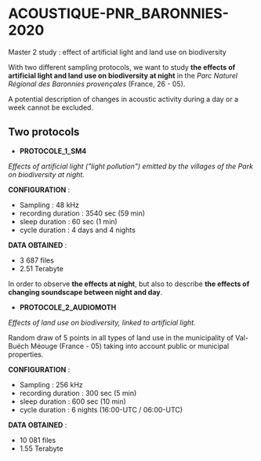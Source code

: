 # ACOUSTIQUE-PNR_BARONNIES-2020
Master 2 study : effect of artificial light and land use on biodiversity

With two different sampling protocols, we want to study **the effects of artificial light and land use on biodiversity at night** in the *Parc Naturel Régional des Baronnies provençales* (France, 26 - 05).

A potential description of changes in acoustic activity during a day or a week cannot be excluded.

## Two protocols

 - **PROTOCOLE_1_SM4**

*Effects of artificial light ("light pollution") emitted by the villages of the Park on biodiversity at night.*

**CONFIGURATION** :
- Sampling : 48 kHz
- recording duration : 3540 sec (59 min)
- sleep duration : 60 sec (1 min)
- cycle duration : 4 days and 4 nights

**DATA OBTAINED** :
- 3 687 files
- 2.51 Terabyte

In order to observe **the effects at night**, but also to describe **the effects of changing soundscape between night and day**.

 - **PROTOCOLE_2_AUDIOMOTH**

*Effects of land use on biodiversity, linked to artificial light.*

Random draw of 5 points in all types of land use in the municipality of Val-Buëch Méouge (France - 05) taking into account public or municipal properties.

**CONFIGURATION** :
- Sampling : 256 kHz
- recording duration : 300 sec (5 min)
- sleep duration : 600 sec (10 min)
- cycle duration : 6 nights (16:00-UTC / 06:00-UTC)

**DATA OBTAINED** :
- 10 081 files
- 1.55 Terabyte
